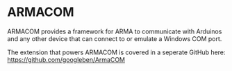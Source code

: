# ARMACOM
ARMACOM provides a framework for ARMA to communicate with Arduinos and any other device that can connect to or emulate a Windows COM port.

The extension that powers ARMACOM is covered in a seperate GitHub here: https://github.com/googleben/ArmaCOM
